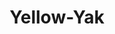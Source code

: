 ---
title: Yellow-Yak
name: Yellow Yak Sample Box
description: The Yellow Yak 3-Pack is a delightful assortment of premium and nutritious snack option for your furry companion. Made with high-quality ingredients and crafted with care, Yellow Yak dog treats offer a range of benefits that promote your dog's health and well-being.
price: $19.99
imageUrl: ["/assets/images/snackboxes/yak/1.jpg", "/assets/images/snackboxes/yak/2.PNG", "/assets/images/snackboxes/yak/3.jpg", "/assets/images/snackboxes/yak/4.jpg"]
tags: -product
imageAlt: "Picture of Yellow Yak"
---